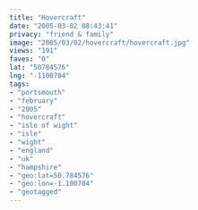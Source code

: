 ```yaml
---
title: "Hovercraft"
date: "2005-03-02 08:43:41"
privacy: "friend & family"
image: "2005/03/02/hovercraft/hovercraft.jpg"
views: "191"
faves: "0"
lat: "50784576"
lng: "-1100704"
tags:
- "portsmouth"
- "february"
- "2005"
- "hovercraft"
- "isle of wight"
- "isle"
- "wight"
- "england"
- "uk"
- "hampshire"
- "geo:lat=50.784576"
- "geo:lon=-1.100704"
- "geotagged"
---
```


